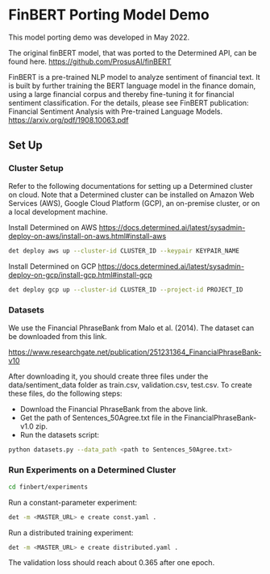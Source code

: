 # FinBERT Porting Model Demo
This model porting demo was developed in May 2022. 

The original finBERT model, that was ported to the Determined API, can be found here.
https://github.com/ProsusAI/finBERT

FinBERT is a pre-trained NLP model to analyze sentiment of financial text. It is built by further training the BERT language model in the finance domain, using a large financial corpus and thereby fine-tuning it for financial sentiment classification. For the details, please see FinBERT publication: 
Financial Sentiment Analysis with Pre-trained Language Models.
https://arxiv.org/pdf/1908.10063.pdf

## Set Up

### Cluster Setup
Refer to the following documentations for setting up a Determined cluster on cloud.
Note that a Determined cluster can be installed on Amazon Web Services (AWS), Google Cloud Platform (GCP), an on-premise cluster, or on a local development machine.

Install Determined on AWS
https://docs.determined.ai/latest/sysadmin-deploy-on-aws/install-on-aws.html#install-aws

```sh
det deploy aws up --cluster-id CLUSTER_ID --keypair KEYPAIR_NAME
```

Install Determined on GCP
https://docs.determined.ai/latest/sysadmin-deploy-on-gcp/install-gcp.html#install-gcp

```sh
det deploy gcp up --cluster-id CLUSTER_ID --project-id PROJECT_ID
```
### Datasets
We use the Financial PhraseBank from Malo et al. (2014). The dataset can be downloaded from this link.

https://www.researchgate.net/publication/251231364_FinancialPhraseBank-v10

After downloading it, you should create three files under the data/sentiment_data folder as train.csv, validation.csv, test.csv. To create these files, do the following steps:

- Download the Financial PhraseBank from the above link.
- Get the path of Sentences_50Agree.txt file in the FinancialPhraseBank-v1.0 zip.
- Run the datasets script: 

```sh
python datasets.py --data_path <path to Sentences_50Agree.txt>
```
### Run Experiments on a Determined Cluster

```sh
cd finbert/experiments
```
Run a constant-parameter experiment:

```sh
det -m <MASTER_URL> e create const.yaml .
```
Run a distributed training experiment:

```sh
det -m <MASTER_URL> e create distributed.yaml .
```
The validation loss should reach about 0.365 after one epoch.